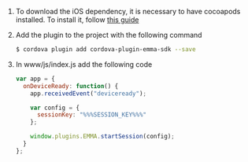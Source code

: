 1. To download the iOS dependency, it is necessary to have cocoapods installed. To install it, follow <a target="_blank" rel="nofollow" href="https://guides.cocoapods.org/using/getting-started.html#toc_3">this guide</a>

2. Add the plugin to the project with the following command

   ```bash
   $ cordova plugin add cordova-plugin-emma-sdk --save
   ```

3. In www/js/index.js add the following code

   ```javascript
   var app = {
     onDeviceReady: function() {
       app.receivedEvent("deviceready");

       var config = {
         sessionKey: "%%%SESSION_KEY%%%"
       };

       window.plugins.EMMA.startSession(config);
     }
   };
   ```
